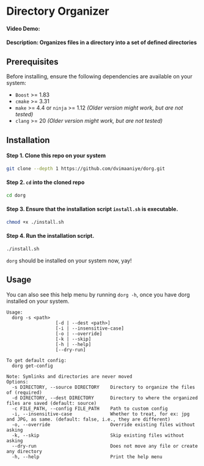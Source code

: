 # Directory Organizer
#### Video Demo:  <URL HERE>
#### Description: Organizes files in a directory into a set of defined directories

## Prerequisites
Before installing, ensure the following dependencies are available on your system:
- `Boost` >= 1.83
- `cmake` >= 3.31
- `make` >= 4.4 or `ninja` >= 1.12 _(Older version might work, but are not tested)_
- `clang` >= 20 _(Older version might work, but are not tested)_

## Installation
#### Step 1. Clone this repo on your system
```bash
git clone --depth 1 https://github.com/dvimaaniye/dorg.git
```

#### Step 2. `cd` into the cloned repo
```bash
cd dorg
```

#### Step 3. Ensure that the installation script `install.sh` is executable.
```bash
chmod +x ./install.sh
```

#### Step 4. Run the installation script.
```bash
./install.sh
```
`dorg` should be installed on your system now, yay!

## Usage
You can also see this help menu by running `dorg -h`, once you have dorg installed on your system.
```
Usage:
  dorg -s <path>
                  [-d | --dest <path>]
                  [-i | --insensitive-case]
                  [-o | --override]
                  [-k | --skip]
                  [-h | --help]
                  [--dry-run]

To get default config:
  dorg get-config

Note: Symlinks and directories are never moved
Options:
  -s DIRECTORY, --source DIRECTORY    Directory to organize the files of (required)
  -d DIRECTORY, --dest DIRECTORY      Directory to where the organized files are saved (default: source)
  -c FILE_PATH, --config FILE_PATH    Path to custom config
  -i, --insensitive-case              Whether to treat, for ex: jpg and JPG, as same. (default: false, i.e., they are different)
  -o, --override                      Override existing files without asking
  -k, --skip                          Skip existing files without asking
  --dry-run                           Does not move any file or create any directory
  -h, --help                          Print the help menu
```
